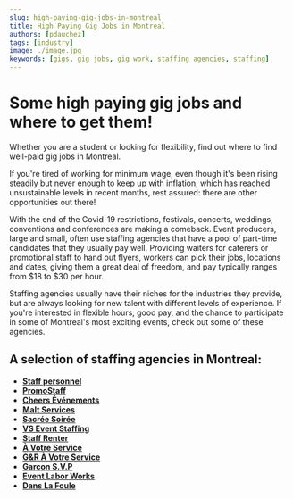 ```yaml
---
slug: high-paying-gig-jobs-in-montreal
title: High Paying Gig Jobs in Montreal
authors: [pdauchez]
tags: [industry]
image: ./image.jpg
keywords: [gigs, gig jobs, gig work, staffing agencies, staffing]
---
```


# Some high paying gig jobs and where to get them!

Whether you are a student or looking for flexibility, find out where to find well-paid gig jobs in Montreal.

<!--truncate-->

If you're tired of working for minimum wage, even though it's been rising steadily but never enough to keep up with inflation, which has reached unsustainable levels in recent months, rest assured: there are other opportunities out there!

With the end of the Covid-19 restrictions, festivals, concerts, weddings, conventions and conferences are making a comeback. Event producers, large and small, often use staffing agencies that have a pool of part-time candidates that they usually pay well. Providing waiters for caterers or promotional staff to hand out flyers, workers can pick their jobs, locations and dates, giving them a great deal of freedom, and pay typically ranges from $18 to $30 per hour.

Staffing agencies usually have their niches for the industries they provide, but are always looking for new talent with different levels of experience. If you're interested in flexible hours, good pay, and the chance to participate in some of Montreal's most exciting events, check out some of these agencies.


## A selection of staffing agencies in Montreal:

- [**Staff personnel**](https://staffpersonnel.com/indexen)
- [**PromoStaff**](http://www.promostaffxm.com/)
- [**Cheers Événements**](https://www.cheersevenements.com)
- [**Malt Services**](mailto:recrutement@maltservices.com)
- [**Sacrée Soirée**](https://sacreesoiree.com/en/)
- [**VS Event Staffing**](https://www.vsevents.ca/)
- [**Staff Renter**](https://www.staffrenter.com/en/)
- [**À Votre Service**](https://agenceavotreservice.com/)
- [**G&R À Votre Service**](http://gravotreservice.com/)
- [**Garcon S.V.P**](http://www.garconsvp.com/En/index_en.html)
- [**Event Labor Works**](https://www.eventlaborworks.com/welcome/)
- [**Dans La Foule**](http://danslafoule.ca/)
